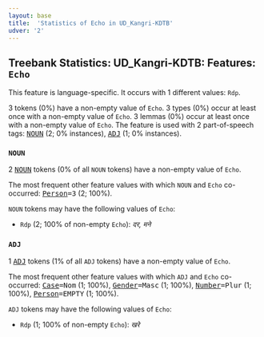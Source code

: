 ```yaml
---
layout: base
title:  'Statistics of Echo in UD_Kangri-KDTB'
udver: '2'
---
```


## Treebank Statistics: UD_Kangri-KDTB: Features: `Echo`

This feature is language-specific.
It occurs with 1 different values: `Rdp`.

3 tokens (0%) have a non-empty value of `Echo`.
3 types (0%) occur at least once with a non-empty value of `Echo`.
3 lemmas (0%) occur at least once with a non-empty value of `Echo`.
The feature is used with 2 part-of-speech tags: <tt><a href="xnr_kdtb-pos-NOUN.html">NOUN</a></tt> (2; 0% instances), <tt><a href="xnr_kdtb-pos-ADJ.html">ADJ</a></tt> (1; 0% instances).

### `NOUN`

2 <tt><a href="xnr_kdtb-pos-NOUN.html">NOUN</a></tt> tokens (0% of all `NOUN` tokens) have a non-empty value of `Echo`.

The most frequent other feature values with which `NOUN` and `Echo` co-occurred: <tt><a href="xnr_kdtb-feat-Person.html">Person</a></tt><tt>=3</tt> (2; 100%).

`NOUN` tokens may have the following values of `Echo`:

* `Rdp` (2; 100% of non-empty `Echo`): <em>दर, मने</em>

### `ADJ`

1 <tt><a href="xnr_kdtb-pos-ADJ.html">ADJ</a></tt> tokens (1% of all `ADJ` tokens) have a non-empty value of `Echo`.

The most frequent other feature values with which `ADJ` and `Echo` co-occurred: <tt><a href="xnr_kdtb-feat-Case.html">Case</a></tt><tt>=Nom</tt> (1; 100%), <tt><a href="xnr_kdtb-feat-Gender.html">Gender</a></tt><tt>=Masc</tt> (1; 100%), <tt><a href="xnr_kdtb-feat-Number.html">Number</a></tt><tt>=Plur</tt> (1; 100%), <tt><a href="xnr_kdtb-feat-Person.html">Person</a></tt><tt>=EMPTY</tt> (1; 100%).

`ADJ` tokens may have the following values of `Echo`:

* `Rdp` (1; 100% of non-empty `Echo`): <em>खरे</em>

